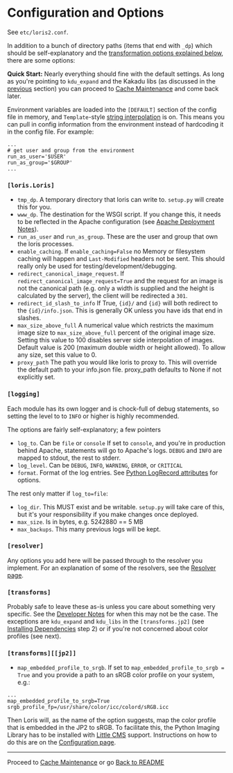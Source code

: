 Configuration and Options
=========================

See `etc/loris2.conf`.

In addition to a bunch of directory paths (items that end with `_dp`) which should be self-explanatory and the [transformation options explained below](#image-transformations), there are some options:

**Quick Start:** Nearly everything should fine with the default settings. As long as you're pointing to `kdu_expand` and the Kakadu libs (as discussed in the [previous](dependencies.md) section) you can proceed to [Cache Maintenance](cache_maintenance.md) and come back later.

Environment variables are loaded into the `[DEFAULT]` section of the config file in memory, and `Template`-style [string interpolation] is on. This means you can pull in config information from the environment instead of hardcoding it in the config file. For example:

```
...
# get user and group from the environment
run_as_user='$USER'
run_as_group='$GROUP'
...
```


### `[loris.Loris]`

 * `tmp_dp`. A temporary directory that loris can write to. `setup.py` will create this for you.
 * `www_dp`. The destination for the WSGI script. If you change this, it needs to be reflected in the Apache configuration (see [Apache Deployment Notes](apache.md)).
 * `run_as_user` and `run_as_group`. These are the user and group that own the loris processes.
 * `enable_caching`. If `enable_caching=False` no Memory or filesystem caching will happen and `Last-Modified` headers not be sent. This should really only be used for testing/development/debugging.
 * `redirect_canonical_image_request`. If `redirect_canonical_image_request=True` and the request for an image is not the canonical path (e.g. only a width is supplied and the height is calculated by the server), the client will be redirected a `301`.
 * `redirect_id_slash_to_info` If True, `{id}/` and `{id}` will both redirect to the `{id}/info.json`. This is generally OK unless you have ids that end in slashes.
 * `max_size_above_full` A numerical value which restricts the maximum image size to `max_size_above_full` percent of
    the original image size. Setting this value to 100 disables server side interpolation of images. Default value is 200 (maximum double width or height allowed). To allow any size, set this value to 0.
 * `proxy_path` The path you would like loris to proxy to. This will override the default path to your info.json file. proxy_path defaults to None if not explicitly set.

### `[logging]`

Each module has its own logger and is chock-full of debug statements, so setting the level to to `INFO` or higher is highly recommended.

The options are fairly self-explanatory; a few pointers

 * `log_to`. Can be `file` or `console` If set to `console`, and you're in production behind Apache, statements will go to Apache's logs. `DEBUG` and `INFO` are mapped to stdout, the rest to stderr.
 * `log_level`. Can be `DEBUG`, `INFO`, `WARNING`, `ERROR`, or `CRITICAL`
 * `format`. Format of the log entries. See [Python LogRecord attributes](http://docs.python.org/2/library/logging.html#logrecord-attributes) for options.

 The rest only matter if `log_to=file`:

 * `log_dir`. This MUST exist and be writable. `setup.py` will take care of this, but it's your responsibility if you make changes once deployed.
 * `max_size`. Is in bytes, e.g. 5242880 == 5 MB
 * `max_backups`. This many previous logs will be kept.

### `[resolver]`

Any options you add here will be passed through to the resolver you implement. For an explanation of some of the resolvers, see the [Resolver page](resolver.md).

### `[transforms]`

Probably safe to leave these as-is unless you care about something very specific. See the [Developer Notes](develop.md#image-transformations) for when this may not be the case. The exceptions are `kdu_expand` and `kdu_libs` in the `[transforms.jp2]` (see [Installing Dependencies](dependencies.md) step 2) or if you're not concerned about color profiles (see next).

### `[transforms][[jp2]]`
 * `map_embedded_profile_to_srgb`. If set to `map_embedded_profile_to_srgb = True` and you provide a path to an sRGB color profile on your system, e.g.:
```
...
map_embedded_profile_to_srgb=True
srgb_profile_fp=/usr/share/color/icc/colord/sRGB.icc
```

Then Loris will, as the name of the option suggests, map the color profile that is embedded in the JP2 to sRGB. To facilitate this, the Python Imaging Library has to be installed with [Little CMS](http://www.littlecms.com/) support. Instructions on how to do this are on the [Configuration page](configuration.md).

* * *

Proceed to [Cache Maintenance](cache_maintenance.md) or go [Back to README](../README.md)

[string interpolation]: http://www.voidspace.org.uk/python/configobj.html#string-interpolation
